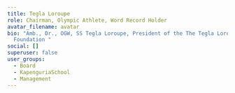 ```yaml
---
title: Tegla Loroupe
role: Chairman, Olympic Athlete, Word Record Holder
avatar_filename: avatar
bio: "Amb., Dr., OGW, SS Tegla Loroupe, President of the The Tegla Loroupe Peace
  Foundation "
social: []
superuser: false
user_groups:
  - Board
  - KapenguriaSchool
  - Management
---
```


